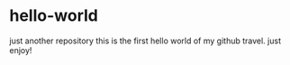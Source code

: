# hello-world
just another repository
this is the first hello world of my github travel. just enjoy!
